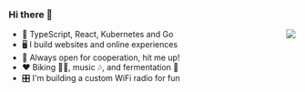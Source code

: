 ### Hi there 👋


<img align="right" src="https://github-readme-stats.vercel.app/api?username=romeovs&count_private=true&show_icons=true&hide_title=true&hide=stars" />

- 🚀 TypeScript, React, Kubernetes and Go
- 🖥️ I build websites and online experiences
- 🤝 Always open for cooperation, hit me up!
- ❤️ Biking 🚴‍♂️, music 🎶, and fermentation 🥬 
- 🎛️ I'm building a custom WiFi radio for fun
